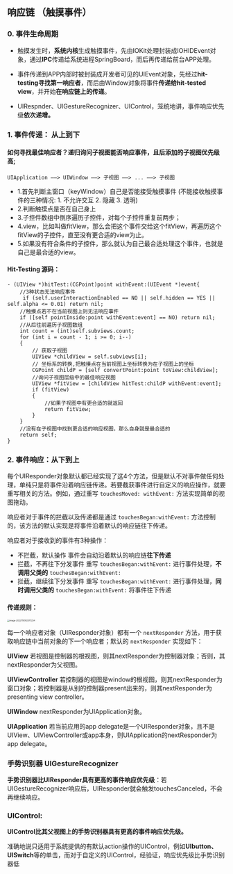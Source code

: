 ## 响应链 （触摸事件）

### 0. 事件生命周期

- 触摸发生时，**系统内核**生成触摸事件，先由IOKit处理封装成IOHIDEvent对象，通过**IPC**传递给系统进程SpringBoard，而后再传递给前台APP处理。

- 事件传递到APP内部时被封装成开发者可见的UIEvent对象，先经过**hit-testing寻找第一响应者**，而后由Window对象将事件**传递给hit-tested view**，并开始**在响应链上的传递**。

- UIRespnder、UIGestureRecognizer、UIControl，笼统地讲，事件响应优先级**依次递增。**

### 1. 事件传递： 从上到下

#### 如何寻找最佳响应者？递归询问子视图能否响应事件，且后添加的子视图优先级高;

```objc
UIApplication ——> UIWindow ——> 子视图 ——> ... ——> 子视图
```

- 1.首先判断主窗口（keyWindow）自己是否能接受触摸事件 (不能接收触摸事件的三种情况: 1. 不允许交互 2. 隐藏 3. 透明)
- 2.判断触摸点是否在自己身上
- 3.子控件数组中倒序遍历子控件，对每个子控件重复前两步；
- 4.view，比如叫做fitView，那么会把这个事件交给这个fitView，再遍历这个fitView的子控件，直至没有更合适的view为止。
- 5.如果没有符合条件的子控件，那么就认为自己最合适处理这个事件，也就是自己是最合适的view。

#### Hit-Testing 源码：

```objc
- (UIView *)hitTest:(CGPoint)point withEvent:(UIEvent *)event{
    //3种状态无法响应事件
     if (self.userInteractionEnabled == NO || self.hidden == YES ||  self.alpha <= 0.01) return nil; 
    //触摸点若不在当前视图上则无法响应事件
    if ([self pointInside:point withEvent:event] == NO) return nil; 
    //从后往前遍历子视图数组 
    int count = (int)self.subviews.count; 
    for (int i = count - 1; i >= 0; i--) 
    { 
        // 获取子视图
        UIView *childView = self.subviews[i]; 
        // 坐标系的转换,把触摸点在当前视图上坐标转换为在子视图上的坐标
        CGPoint childP = [self convertPoint:point toView:childView]; 
        //询问子视图层级中的最佳响应视图
        UIView *fitView = [childView hitTest:childP withEvent:event]; 
        if (fitView) 
        {
            //如果子视图中有更合适的就返回
            return fitView; 
        }
    } 
    //没有在子视图中找到更合适的响应视图，那么自身就是最合适的
    return self;
}
```



### 2. 事件响应：从下到上

每个UIResponder对象默认都已经实现了这4个方法，但是默认不对事件做任何处理，单纯只是将事件沿着响应链传递。若要截获事件进行自定义的响应操作，就要重写相关的方法。例如，通过重写 `touchesMoved: withEvent:` 方法实现简单的视图拖动。

响应者对于事件的拦截以及传递都是通过 `touchesBegan:withEvent:` 方法控制的，该方法的默认实现是将事件沿着默认的响应链往下传递。

响应者对于接收到的事件有3种操作：

- 不拦截，默认操作
   事件会自动沿着默认的响应链**往下传递**
- 拦截，不再往下分发事件
   重写 `touchesBegan:withEvent:` 进行事件处理，**不调用父类的** `touchesBegan:withEvent:`
- 拦截，继续往下分发事件
   重写 `touchesBegan:withEvent:` 进行事件处理，**同时调用父类的** `touchesBegan:withEvent:` 将事件往下传递

#### 传递规则：

<img src="/Users/tianjirong/Library/Mobile Documents/com~apple~CloudDocs/笔记/assets/image-20221116163017234.png" alt="image-20221116163017234" style="zoom:33%;" />

每一个响应者对象（UIResponder对象）都有一个 `nextResponder` 方法，用于获取响应链中当前对象的下一个响应者；默认的 `nextResponder` 实现如下：

**UIView**
 若视图是控制器的根视图，则其nextResponder为控制器对象；否则，其nextResponder为父视图。

**UIViewController**
 若控制器的视图是window的根视图，则其nextResponder为窗口对象；若控制器是从别的控制器present出来的，则其nextResponder为presenting view controller。

**UIWindow**
 nextResponder为UIApplication对象。

**UIApplication**
 若当前应用的app delegate是一个UIResponder对象，且不是UIView、UIViewController或app本身，则UIApplication的nextResponder为app delegate。

### 手势识别器 UIGestureRecognizer

**手势识别器比UIResponder具有更高的事件响应优先级**：若UIGestureRecognizer响应后，UIResponder就会触发touchesCanceled，不会再继续响应。

### UIControl:

**UIControl比其父视图上的手势识别器具有更高的事件响应优先级。**

准确地说只适用于系统提供的有默认action操作的UIControl，例如**UIbutton、UISwitch**等的单击，而对于自定义的UIControl，经验证，响应优先级比手势识别器低
